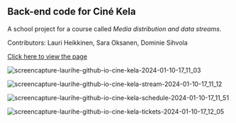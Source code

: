 ## Back-end code for Ciné Kela

A school project for a course called *Media distribution and data streams*.

Contributors: Lauri Heikkinen, Sara Oksanen, Dominie Sihvola

[Click here to view the page](https://laurihe.github.io/cine-kela/)

![screencapture-laurihe-github-io-cine-kela-2024-01-10-17_11_03](https://github.com/LauriHe/cinema-blue/assets/91128758/6ca5e7ca-f1e4-40c4-b223-ace44dc09ef6)

![screencapture-laurihe-github-io-cine-kela-stream-2024-01-10-17_11_12](https://github.com/LauriHe/cinema-blue/assets/91128758/0cce686a-2bf3-4ffc-a7a9-4fbce2771a8b)

![screencapture-laurihe-github-io-cine-kela-schedule-2024-01-10-17_11_51](https://github.com/LauriHe/cinema-blue/assets/91128758/4abf80e6-8591-451a-8769-a0bbe13d9efe)

![screencapture-laurihe-github-io-cine-kela-tickets-2024-01-10-17_12_05](https://github.com/LauriHe/cinema-blue/assets/91128758/9c753af7-3767-4d34-8a0e-1df9cc6ecd67)
